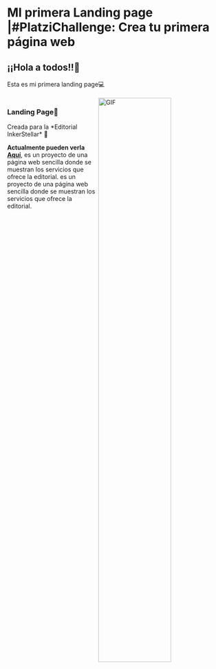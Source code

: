 # MI primera Landing page |#PlatziChallenge: Crea tu primera página web

<h2>¡¡Hola a todos!!👋</h2>
Esta es mi primera landing page💻<br><br>
    <img align="right" width="58%"   alt="GIF" src="https://jpwebs.net/wp-content/uploads/2021/01/dd7a20_9cfcd774bcf04eec8023109cb431a7be_mv2.gif" />

<h3>Landing Page👩</h3> 
<p>Creada para la *Editorial InkerStellar* 🚀</p>
<p>
<b>Actualmente pueden verla 
<a href="https://alejaes.github.io/MI-primera-Landing-page/" target="_blank">Aquí</a></b>, es un proyecto de una página web sencilla donde se muestran los servicios que ofrece la editorial. es un proyecto de una página web sencilla donde se muestran los servicios que ofrece la editorial.
</p>

